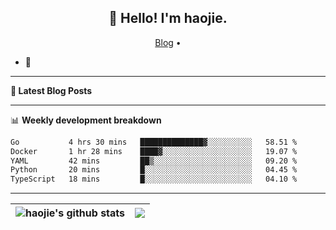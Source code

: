 <h2 align="center">👋 Hello! I'm haojie.</h2>
<p align="center">
  <a href="https://aoyouer.com">Blog</a> •
</p>


- 🔭 


-------

**📝 Latest Blog Posts**


-------

📊 **Weekly development breakdown**
<!--START_SECTION:waka-->

```txt
Go           4 hrs 30 mins   ██████████████▓░░░░░░░░░░   58.51 %
Docker       1 hr 28 mins    ████▓░░░░░░░░░░░░░░░░░░░░   19.07 %
YAML         42 mins         ██▒░░░░░░░░░░░░░░░░░░░░░░   09.20 %
Python       20 mins         █░░░░░░░░░░░░░░░░░░░░░░░░   04.45 %
TypeScript   18 mins         █░░░░░░░░░░░░░░░░░░░░░░░░   04.10 %
```

<!--END_SECTION:waka-->

-------



| <img align="center" src="https://github-readme-stats.vercel.app/api?username=haojie06&show_icons=true&theme=graywhite&show_icons=true&count_private=true&include_all_commits=true&hide_border=true" alt="haojie's github stats" /> | <img align="center" src="https://github-readme-stats.vercel.app/api/top-langs/?username=haojie06&layout=compact&theme=graywhite&hide_border=true&hide=css,html" /> |
| ------------- | ------------- |


